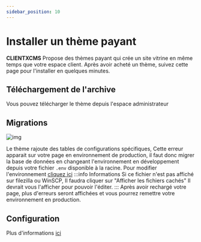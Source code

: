 ```yaml
---
sidebar_position: 10
---
```


# Installer un thème payant

**CLIENTXCMS** Propose des thèmes payant qui crée un site vitrine en même temps que votre espace client. Après avoir acheté un thème, suivez cette page pour l'installer en quelques minutes.

## Téléchargement de l'archive

Vous pouvez télécharger le thème depuis l'espace administrateur


## Migrations
![img](https://media.discordapp.net/attachments/972877473643634688/1040715327782264983/unknown.png)

Le thème rajoute des tables de configurations spécifiques, Cette erreur apparait sur votre page en environnement de production, il faut donc migrer la base de données en changeant l'environnement en développement depuis votre fichier `.env` disponible à la racine.
Pour modifier l'environnement [cliquez ici](../developpers/modules/environnement.md)
:::info Informations
Si ce fichier n'est pas affiché sur filezilla ou WinSCP, Il faudra cliquer sur "Afficher les fichiers cachés" Il devrait vous l'afficher pour pouvoir l'éditer.
:::
Après avoir rechargé votre page, plus d'erreurs seront affichées et vous pourrez remettre votre environnement en production.

## Configuration
Plus d'informations [ici](configurer-mon-theme.md)